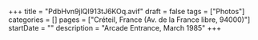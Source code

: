 +++
title = "PdbHvn9jlQI913tJ6KOq.avif"
draft = false
tags = ["Photos"]
categories = []
pages = ["Créteil, France (Av. de la France libre, 94000)"]
startDate = ""
description = "Arcade Entrance, March 1985"
+++
